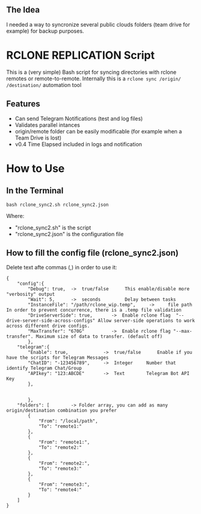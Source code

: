 ##   The Idea
I needed a way to syncronize several public clouds folders (team drive for example) for backup purposes.
# RCLONE REPLICATION Script
This is a (very simple) Bash script for syncing directories with rclone remotes or remote-to-remote.
Internally this is a `rclone sync /origin/ /destination/` automation tool
##  Features
- Can send Telegram Notifications (test and log files)
- Validates parallel intances
- origin/remote folder can be easily modificable (for example when a Team Drive is lost)
- v0.4  Time Elapsed included in logs and notification

# How to Use
##  In the Terminal
```
bash rclone_sync2.sh rclone_sync2.json
```
Where:
- "rclone_sync2.sh" is the script
- "rclone_sync2.json" is the configuration file

##  How to fill the config file (rclone_sync2.json)
Delete text afte commas (,) in order to use it:
```
{
    "config":{
        "Debug": true,  ->	true/false      This enable/disable more "verbosity" output
        "Wait": 5,      -> 	seconds         Delay between tasks
        "InstanceFile": "/path/rclone_wip.temp",     -> 	file path   In order to prevent concurrence, there is a .temp file validation
        "DriveServerSide": true,       ->  Enable rclone flag  "--drive-server-side-across-configs" Allow server-side operations to work across different drive configs.
        "MaxTransfer": "670G"          ->  Enable rclone flag "--max-transfer". Maximum size of data to transfer. (default off)
        },
    "telegram":{
        "Enable": true,             ->  true/false      Enable if you have the scripts for Telegram Messages
        "ChatID": "-123456789",     ->  Integer     Number that identify Telegram Chat/Group
        "APIkey": "123:ABCDE"       ->  Text        Telegram Bot API Key
        },


        },
    "folders": [        -> Folder array, you can add as many origin/destination combination you prefer
        {
            "From": "/local/path",
            "To": "remote1:"
        },
        {
            "From": "remote1:",
            "To": "remote2:"
        },
        {
            "From": "remote2:",
            "To": "remote3:"
        },
        {
            "From": "remote3:",
            "To": "remote4:"
        }      
    ]
}

```